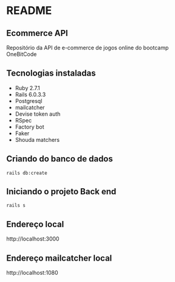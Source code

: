 # README

## Ecommerce API

Repositório da API de e-commerce de jogos online do bootcamp OneBitCode

## Tecnologias instaladas

- Ruby 2.7.1
- Rails 6.0.3.3
- Postgresql
- mailcatcher
- Devise token auth
- RSpec
- Factory bot
- Faker
- Shouda matchers

## Criando do banco de dados

```
rails db:create
```

## Iniciando o projeto Back end

```
rails s
```

## Endereço local

http://localhost:3000

## Endereço mailcatcher local

http://localhost:1080
